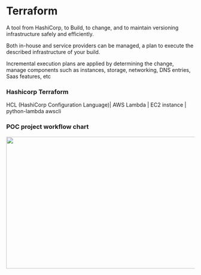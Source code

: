 # Terraform

A tool from HashiCorp, to Build, to change, and to maintain versioning infrastructure safely and efficiently.

Both in-house and service providers can be managed, a plan to execute the described infrastructure of your build.

Incremental execution plans are applied by determining the change, manage components such as instances, storage, networking, DNS entries, Saas features, etc

### Hashicorp Terraform

HCL (HashiCorp Configuration Language)| AWS Lambda | EC2 instance | python-lambda awscli

### POC project workflow chart

<img align='left' src="pics/iacterraform.jpg" width="600" height="352"> 

